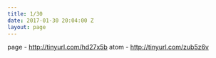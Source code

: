 ```yaml
---
title: 1/30
date: 2017-01-30 20:04:00 Z
layout: page
---
```


page - <a href="http://tinyurl.com/hd27x5b">http://tinyurl.com/hd27x5b</a>
atom - <a href="http://tinyurl.com/zub5z6v">http://tinyurl.com/zub5z6v</a>